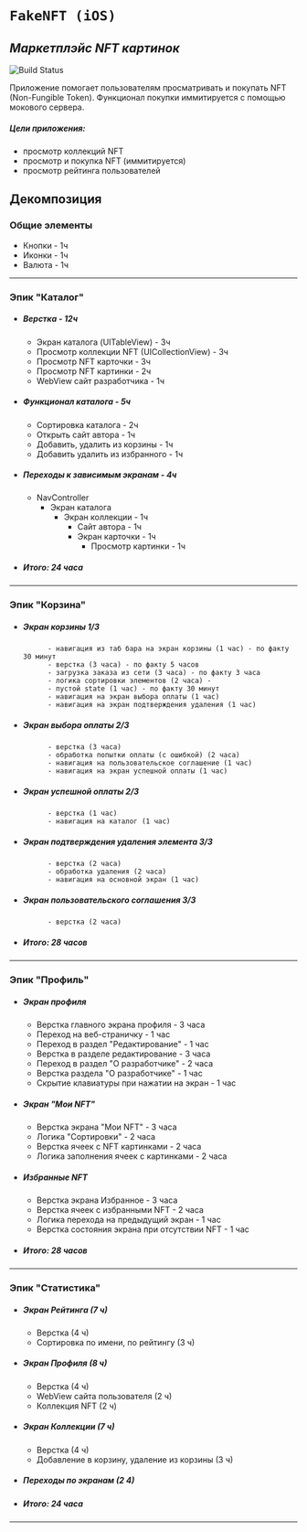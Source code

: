 # `FakeNFT (iOS)`
## _Маркетплэйс NFT картинок_
![Build Status](https://img.shields.io/badge/Build-processing-green)

Приложение помогает пользователям просматривать и покупать NFT (Non-Fungible Token). Функционал покупки иммитируется с помощью мокового сервера.

#####   Цели приложения:
- просмотр коллекций NFT
- просмотр и покупка NFT (иммитируется)
- просмотр рейтинга пользователей

## Декомпозиция
### Общие элементы
- Кнопки - 1ч
- Иконки - 1ч
- Валюта - 1ч

---

### Эпик "Каталог"

- #####  Верстка - 12ч
    - Экран каталога (UITableView) - 3ч
    - Просмотр коллекции NFT (UICollectionView) - 3ч
    - Просмотр NFT карточки - 3ч
    - Просмотр NFT картинки - 2ч
    - WebView сайт разработчика - 1ч
- #####  Функционал каталога - 5ч
    - Сортировка каталога - 2ч
    - Открыть сайт автора - 1ч
    - Добавить, удалить из корзины - 1ч
    - Добавить удалить из избранного - 1ч
- #####  Переходы к зависимым экранам - 4ч
    - NavController
        - Экран каталога 
            - Экран коллекции - 1ч
                - Сайт автора - 1ч
                - Экран карточки - 1ч
                    - Просмотр картинки - 1ч
                    
- ##### Итого: 24 часа

---

### Эпик "Корзина"

- #####   Экран корзины 1/3
            - навигация из таб бара на экран корзины (1 час) - по факту 30 минут
            - верстка (3 часа) - по факту 5 часов
            - загрузка заказа из сети (3 часа) - по факту 3 часа
            - логика сортировки элементов (2 часа) - 
            - пустой state (1 час) - по факту 30 минут
            - навигация на экран выбора оплаты (1 час)
            - навигация на экран подтверждения удаления (1 час)
- #####   Экран выбора оплаты 2/3
            - верстка (3 часа)
            - обработка попытки оплаты (с ошибкой) (2 часа)       
            - навигация на пользовательское соглашение (1 час)
            - навигация на экран успешной оплаты (1 час)
- #####   Экран успешной оплаты 2/3
            - верстка (1 час)
            - навигация на каталог (1 час)
- #####   Экран подтверждения удаления элемента 3/3
            - верстка (2 часа)
            - обработка удаления (2 часа)
            - навигация на основной экран (1 час)
- #####   Экран пользовательского соглашения 3/3
            - верстка (2 часа)

- ##### Итого: 28 часов

---

### Эпик "Профиль"

- ##### Экран профиля
    - Верстка главного экрана профиля - 3 часа
    - Переход на веб-страничку - 1 час
    - Переход в раздел "Редактирование" - 1 час
    - Верстка в разделе редактирование - 3 часа
    - Переход в раздел "О разработчике" - 2 часа
    - Верстка раздела "О разработчике" - 1 час
    - Скрытие клавиатуры при нажатии на экран - 1 час
- ##### Экран "Мои NFT"
    - Верстка экрана "Мои NFT" - 3 часа
    - Логика "Сортировки" - 2 часа
    - Верстка ячеек с NFT картинками - 2 часа
    - Логика заполнения ячеек с картинками - 2 часа
- ##### Избранные NFT
    - Верстка экрана Избранное  - 3 часа 
    - Верстка ячеек с избранными NFT - 2 часа 
    - Логика перехода на предыдущий экран - 1 час 
    - Верстка состояния экрана при отсутствии NFT - 1 час
    
- ##### Итого: 28 часов

---

### Эпик "Статистика"

- ##### Экран Рейтинга (7 ч)
    - Верстка (4 ч)
    - Сортировка по имени, по рейтингу (3 ч)
- ##### Экран Профиля (8 ч)
    - Верстка (4 ч)
    - WebView сайта пользователя (2 ч)
    - Коллекция NFT (2 ч)
- ##### Экран Коллекции (7 ч)
    - Верстка (4 ч)
    - Добавление в корзину, удаление из корзины (3 ч)
- ##### Переходы по экранам (2 4)

- ##### Итого: 24 часа

---
